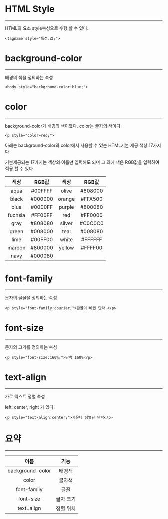 # HTML Style
----------------

HTML의 요소 style속성으로 수행 할 수 있다.

```
<tagname style="특성:값;">
```

# background-color
--------------------

배경의 색을 정의하는 속성

```
<body style="background-color:blue;">
```

# color
--------------
background-color가 배경의 색이였다.  color는 글자의 색이다

```
<p style="color=red;">
```

아래는 background-color와 color에서 사용할 수 있는 HTML기본 제공 색상 17가지다

기본제공되는 17가지는 색상의 이름만 입력해도 되며 그 외에 색은 RGB값을 입력하여 적용 할 수 있다

|색상|RGB값|색상|RGB값|
|:--:|:--:|:--:|:--:|
|aqua|#00FFFF|olive|#808000|	
|black	|#000000	|	orange|	#FFA500	|
|blue	|#0000FF	|	purple	|#800080	|
|fuchsia	|#FF00FF		|red|	#FF0000	|
|gray|	#808080	|	silver	|#C0C0C0	|
|green	|#008000	|	teal	|#008080	|
|lime|	#00FF00	|white	|#FFFFFF	|
|maroon|#800000	|	yellow	|#FFFF00	|
|navy	|#000080			|

# font-family
---------------
문자의 글꼴을 정의하는 속성

```
<p style="font-family:courier;">글꼴이 바뀐 단락.</p>
```

# font-size
----------------

문자의 크기를 정의하는 속성

```
<p style="font-size:160%;">단락 160%</p>
```

# text-align
--------------
가로 텍스트 정렬 속성

left, center, right 가 있다.

```
<p style="text-align:center;">가운데 정렬된 단락</p>
```

# 요약
--------------
|이름 |기능 |
|:--:|:--:|
|background-color|배경색|
|color|글자색|
|font-family|글꼴|
|font-size|글자 크기|
|text=align|정렬 위치|
